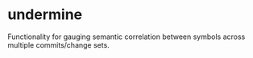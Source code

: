 # undermine
Functionality for gauging semantic correlation between symbols across multiple commits/change sets.   
